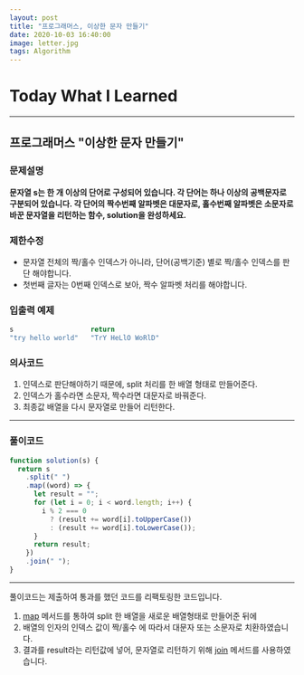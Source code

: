 ```yaml
---
layout: post
title: "프로그래머스, 이상한 문자 만들기"
date: 2020-10-03 16:40:00
image: letter.jpg
tags: Algorithm
---
```


# Today What I Learned

<hr>

## 프로그래머스 "이상한 문자 만들기"

### 문제설명

**문자열 s는 한 개 이상의 단어로 구성되어 있습니다. 각 단어는 하나 이상의 공백문자로 구분되어 있습니다. 각 단어의 짝수번째 알파벳은 대문자로, 홀수번째 알파벳은 소문자로 바꾼 문자열을 리턴하는 함수, solution을 완성하세요.**

### 제한수정

- 문자열 전체의 짝/홀수 인덱스가 아니라, 단어(공백기준) 별로 짝/홀수 인덱스를 판단 해야합니다.
- 첫번째 글자는 0번째 인덱스로 보아, 짝수 알파벳 처리를 해야합니다.

### 입출력 예제

```javascript
s	                return
"try hello world"	"TrY HeLlO WoRlD"
```

### 의사코드

1. 인덱스로 판단해야하기 때문에, split 처리를 한 배열 형태로 만들어준다.
2. 인덱스가 홀수라면 소문자, 짝수라면 대문자로 바꿔준다.
3. 최종값 배열을 다시 문자열로 만들어 리턴한다.

<hr>

### 풀이코드

```js
function solution(s) {
  return s
    .split(" ")
    .map((word) => {
      let result = "";
      for (let i = 0; i < word.length; i++) {
        i % 2 === 0
          ? (result += word[i].toUpperCase())
          : (result += word[i].toLowerCase());
      }
      return result;
    })
    .join(" ");
}
```

<hr>

풀이코드는 제출하여 통과를 했던 코드를 리팩토링한 코드입니다.

1. [map](https://developer.mozilla.org/ko/docs/Web/JavaScript/Reference/Global_Objects/Array/map) 메서드를 통하여 split 한 배열을 새로운 배열형태로 만들어준 뒤에
2. 배열의 인자의 인덱스 값이 짝/홀수 에 따라서 대문자 또는 소문자로 치환하였습니다.
3. 결과를 result라는 리턴값에 넣어, 문자열로 리턴하기 위해 [join](https://developer.mozilla.org/ko/docs/Web/JavaScript/Reference/Global_Objects/Array/join) 메서드를 사용하였습니다.
